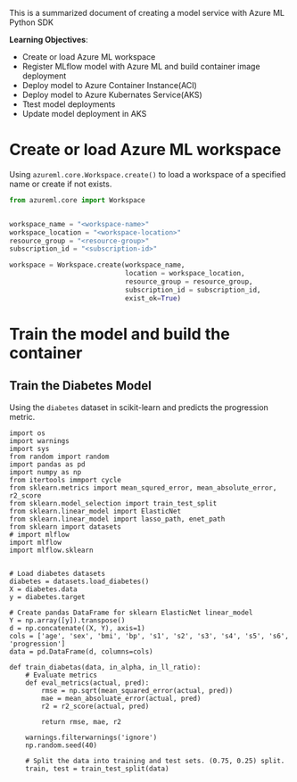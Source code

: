 This is a summarized document of creating a model service with Azure ML Python SDK

**Learning Objectives**:

* Create or load Azure ML workspace
* Register MLflow model with Azure ML and build container image deployment
* Deploy model to Azure Container Instance(ACI)
* Deploy model to Azure Kubernates Service(AKS)
* Ttest model deployments
* Update model deployment in AKS



# Create or load Azure ML workspace

Using ```azureml.core.Workspace.create()``` to load a workspace of a specified name or create if not exists.

```python
from azureml.core import Workspace


workspace_name = "<workspace-name>"
workspace_location = "<workspace-location>"
resource_group = "<resource-group>"
subscription_id = "<subscription-id>"

workspace = Workspace.create(workspace_name,
                             location = workspace_location,
                             resource_group = resource_group,
                             subscription_id = subscription_id,
                             exist_ok=True)
```



# Train the model and build the container

## Train the Diabetes Model

Using the ```diabetes``` dataset in scikit-learn and predicts the progression metric.

```0python
import os
import warnings
import sys
from random import random
import pandas as pd
import numpy as np
from itertools immport cycle
from sklearn.metrics import mean_squred_error, mean_absolute_error, r2_score
from sklearn.model_selection import train_test_split
from sklearn.linear_model import ElasticNet
from sklearn.linear_model import lasso_path, enet_path
from sklearn import datasets
# import mlflow
import mlflow
import mlflow.sklearn


# Load diabetes datasets
diabetes = datasets.load_diabetes()
X = diabetes.data
y = diabetes.target

# Create pandas DataFrame for sklearn ElasticNet linear_model
Y = np.array([y]).transpose()
d = np.concatenate((X, Y), axis=1)
cols = ['age', 'sex', 'bmi', 'bp', 's1', 's2', 's3', 's4', 's5', 's6', 'progression']
data = pd.DataFrame(d, columns=cols)

def train_diabetas(data, in_alpha, in_ll_ratio):
  	# Evaluate metrics
    def eval_metrics(actual, pred):
      	rmse = np.sqrt(mean_squared_error(actual, pred))
        mae = mean_absoluate_error(actual, pred)
        r2 = r2_score(actual, pred)
        
        return rmse, mae, r2
    
    warnings.filterwarnings('ignore')
    np.random.seed(40)
    
    # Split the data into training and test sets. (0.75, 0.25) split.
    train, test = train_test_split(data)
    
```

